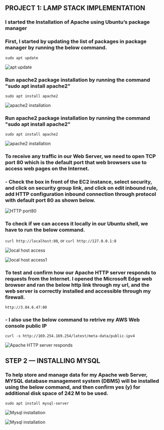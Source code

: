 ## PROJECT 1: LAMP STACK IMPLEMENTATION

### I started the Installation of Apache using Ubuntu’s package manager

### First, I started by updating the list of packages in package manager by running the below command.

 `sudo apt update`

 ![apt update](./images/apt-update.jpg)

 ### Run apache2 package installation by running the command "sudo apt install apache2"

 `sudo apt install apache2`

 ![apache2 installation](./images/apache2-installation.jpg)

 ### Run apache2 package installation by running the command "sudo apt install apache2"

 `sudo apt install apache2`

 ![apache2 installation](./images/apache2-status.jpg)

### To receive any traffic in our Web Server, we need to open TCP port 80 which is the default port that web browsers use to access web pages on the Internet.
### - Check the box in front of the EC2 instance, select security, and click on security group link, and click on edit inbound rule, add HTTP configuration inbound connection through protocol with default port 80 as shown below.

 ![HTTP port80](./images/HTTP-port-80.jpg)

 ### To check if we can access it locally in our Ubuntu shell, we have to run the below command.

 `curl http://localhost:80`, or `curl http://127.0.0.1:8`

![local host access](./images/localhost-access.jpg)

![local host access1](./images/local-host-access1.jpg)

### To test and confirm how our Apache HTTP server responds to requests from the Internet. I opened the Microsoft Edge web browser and ran the below http link through my url, and the web server is correctly installed and accessible through my firewall.

`http://3.84.6.47:80`

### - I also use the below command to retrive my AWS Web console public IP

`curl -s http://169.254.169.254/latest/meta-data/public-ipv4`

![Apache HTTP server responds](./images/Apache-HTTP-server-responds.jpg)

## STEP 2 — INSTALLING MYSQL

### To help store and manage data for my Apache web Server, MYSQL database management system (DBMS) will be installed using the below command, and then confirm yes (y) for additional disk space of 242 M to be used.

`sudo apt install mysql-server`

![Mysql installation](./images/Mysql-installation.jpg)

![Mysql installation](./images/Mysql-installation1.jpg)






 